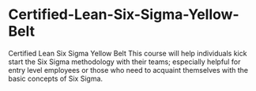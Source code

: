 # Certified-Lean-Six-Sigma-Yellow-Belt
Certified Lean Six Sigma Yellow Belt This course will help individuals kick start the Six Sigma methodology with their teams; especially helpful for entry level employees or those who need to acquaint themselves with the basic concepts of Six Sigma.
